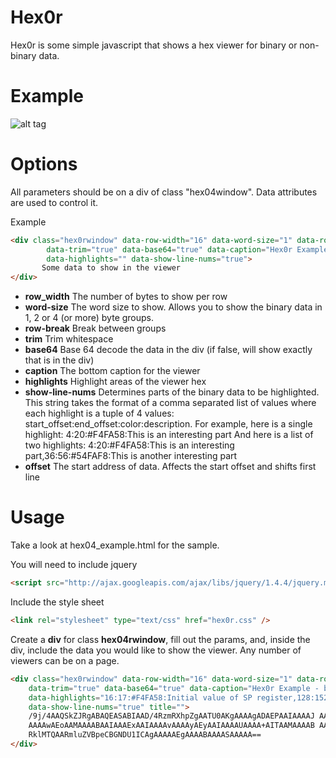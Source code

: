 # Hex0r

Hex0r is some simple javascript that shows a hex viewer for binary or non-binary data. 

# Example

![alt tag](http://raw.github.com/gratajik/Hex0r/master/help/example_screenshot.PNG)

# Options

All parameters should be on a div of class "hex04window".  Data attributes are used to control it.

Example
```` html
<div class="hex0rwindow" data-row-width="16" data-word-size="1" data-row-break="8"
        data-trim="true" data-base64="true" data-caption="Hex0r Example - base 64 file"
        data-highlights="" data-show-line-nums="true">
       Some data to show in the viewer
</div>
````

*  **row_width** The number of bytes to show per row
*  **word-size** The word size to show. Allows you to show the binary data in 1, 2 or 4 (or more) byte groups.
*  **row-break** Break between groups
*  **trim** Trim whitespace
*  **base64** Base 64 decode the data in the div (if false, will show exactly that is in the div)
*  **caption** The bottom caption for the viewer
*  **highlights** Highlight areas of the viewer hex
*  **show-line-nums** Determines parts of the binary data to be highlighted. This string takes the format of a comma separated list of values where each highlight is a tuple of 4 values: start_offset:end_offset:color:description. For example, here is a single highlight:
4:20:#F4FA58:This is an interesting part
And here is a list of two highlights:
4:20:#F4FA58:This is an interesting part,36:56:#54FAF8:This is another interesting part 
*  **offset** The start address of data. Affects the start offset and shifts first line

# Usage

Take a look at hex04_example.html for the sample.

You will need to include jquery
``` html
<script src="http://ajax.googleapis.com/ajax/libs/jquery/1.4.4/jquery.min.js" type="text/javascript"></script>
````

Include the style sheet 
``` html
<link rel="stylesheet" type="text/css" href="hex0r.css" />
````

Create a **div** for class **hex04rwindow**, fill out the params, and, inside the div, include the data you would like to show the viewer.  Any number of viewers can be on a page.

``` html
<div class="hex0rwindow" data-row-width="16" data-word-size="1" data-row-break="8"
    data-trim="true" data-base64="true" data-caption="Hex0r Example - base 64 file, with highlighting"
    data-highlights="16:17:#F4FA58:Initial value of SP register,128:152:#54FAF8:Portable Executable signature and header"
    data-show-line-nums="true" title="">
    /9j/4AAQSkZJRgABAQEASABIAAD/4RzmRXhpZgAATU0AKgAAAAgADAEPAAIAAAAJ AAAAngEQAAIAAAAQAAAAqAESAAMAAAABAAEAAAEaAAUAAAABAAAAuAEbAAUAAAAB
    AAAAwAEoAAMAAAABAAIAAAExAAIAAAAvAAAAyAEyAAIAAAAUAAAA+AITAAMAAAAB AAIAAIKYAAIAAAAFAAABDIdpAAQAAAABAAABEsSlAAcAAAAcAAAEkAAABKxGVUpJ
    RklMTQAARmluZVBpeCBGNDU1ICAgAAAAAEgAAAABAAAASAAAAA==
</div>
```
